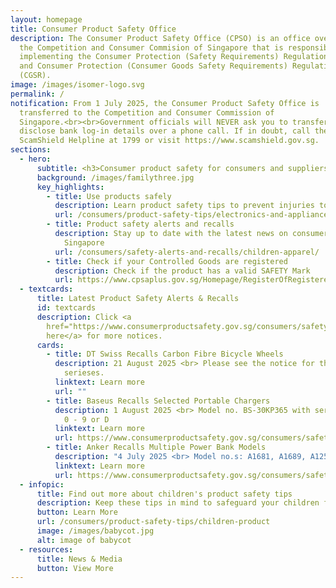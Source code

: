 ```yaml
---
layout: homepage
title: Consumer Product Safety Office
description: The Consumer Product Safety Office (CPSO) is an office overseen by
  the Competition and Consumer Commision of Singapore that is responsible for
  implementing the Consumer Protection (Safety Requirements) Regulations (CPSR)
  and Consumer Protection (Consumer Goods Safety Requirements) Regulations 2011
  (CGSR).
image: /images/isomer-logo.svg
permalink: /
notification: From 1 July 2025, the Consumer Product Safety Office is
  transferred to the Competition and Consumer Commission of
  Singapore.<br><br>Government officials will NEVER ask you to transfer money or
  disclose bank log-in details over a phone call. If in doubt, call the 24/7
  ScamShield Helpline at 1799 or visit https://www.scamshield.gov.sg.
sections:
  - hero:
      subtitle: <h3>Consumer product safety for consumers and suppliers</h3><h3></h3>
      background: /images/familythree.jpg
      key_highlights:
        - title: Use products safely
          description: Learn product safety tips to prevent injuries to you and your family
          url: /consumers/product-safety-tips/electronics-and-appliances
        - title: Product safety alerts and recalls
          description: Stay up to date with the latest news on consumer product safety in
            Singapore
          url: /consumers/safety-alerts-and-recalls/children-apparel/
        - title: Check if your Controlled Goods are registered
          description: Check if the product has a valid SAFETY Mark
          url: https://www.cpsaplus.gov.sg/Homepage/RegisterOfRegisteredControlledGoods
  - textcards:
      title: Latest Product Safety Alerts & Recalls
      id: textcards
      description: Click <a
        href="https://www.consumerproductsafety.gov.sg/consumers/safety-alerts-and-recalls/children-apparel">
        here</a> for more notices.
      cards:
        - title: DT Swiss Recalls Carbon Fibre Bicycle Wheels
          description: 21 August 2025 <br> Please see the notice for the affected model
            serieses.
          linktext: Learn more
          url: ""
        - title: Baseus Recalls Selected Portable Chargers
          description: 1 August 2025 <br> Model no. BS-30KP365 with serial no.s ending in
            0 - 9 or D
          linktext: Learn more
          url: https://www.consumerproductsafety.gov.sg/consumers/safety-alerts-and-recalls/power-banks/
        - title: Anker Recalls Multiple Power Bank Models
          description: "4 July 2025 <br> Model no.s: A1681, A1689, A1257, and A1647"
          linktext: Learn more
          url: https://www.consumerproductsafety.gov.sg/consumers/safety-alerts-and-recalls/power-banks/
  - infopic:
      title: Find out more about children's product safety tips
      description: Keep these tips in mind to safeguard your children from injuries.
      button: Learn More
      url: /consumers/product-safety-tips/children-product
      image: /images/babycot.jpg
      alt: image of babycot
  - resources:
      title: News & Media
      button: View More
---
```


